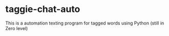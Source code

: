 # taggie-chat-auto
This is a automation texting program for tagged words using Python (still in Zero level)
